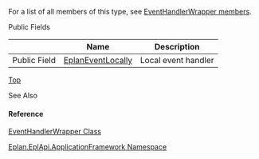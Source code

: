 For a list of all members of this type, see [EventHandlerWrapper members](Eplan.EplApi.AFu~Eplan.EplApi.ApplicationFramework.EventHandlerWrapper_members.html).

Public Fields

|  | Name | Description |
| --- | --- | --- |
| Public Field | [EplanEventLocally](Eplan.EplApi.AFu~Eplan.EplApi.ApplicationFramework.EventHandlerWrapper~EplanEventLocally.html) | Local event handler |

[Top](#top)

See Also

#### Reference

[EventHandlerWrapper Class](Eplan.EplApi.AFu~Eplan.EplApi.ApplicationFramework.EventHandlerWrapper.html)
  
[Eplan.EplApi.ApplicationFramework Namespace](Eplan.EplApi.AFu~Eplan.EplApi.ApplicationFramework_namespace.html)